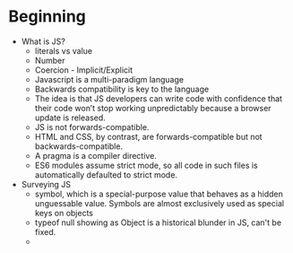 # Beginning
-   What is JS?
    -   literals vs value
    -   Number
    -   Coercion - Implicit/Explicit
    -   Javascript is a multi-paradigm language
    -   Backwards compatibility is key to the language
    -   The idea is that JS developers can write code with confidence
    that their code won’t stop working unpredictably because a
    browser update is released.
    -   JS is not forwards-compatible.
    -   HTML and CSS, by contrast, are forwards-compatible but not
    backwards-compatible.
    -   A pragma is a compiler directive.
    -   ES6 modules
    assume strict mode, so all code in such files is automatically
    defaulted to strict mode.
-   Surveying JS
    -   symbol, which is a special-purpose value that behaves as a hidden unguessable
value. Symbols are almost exclusively used as special keys on
objects
    -   typeof null showing as Object is a historical blunder in JS, can't be fixed.
    -   
